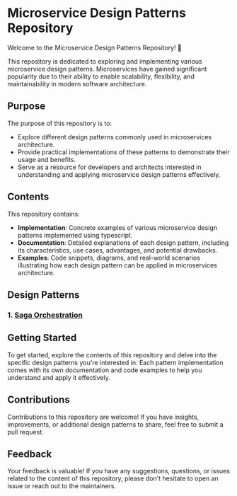 # Microservice Design Patterns Repository

Welcome to the Microservice Design Patterns Repository! 🚀

This repository is dedicated to exploring and implementing various microservice design patterns. Microservices have gained significant popularity due to their ability to enable scalability, flexibility, and maintainability in modern software architecture.

## Purpose

The purpose of this repository is to:

- Explore different design patterns commonly used in microservices architecture.
- Provide practical implementations of these patterns to demonstrate their usage and benefits.
- Serve as a resource for developers and architects interested in understanding and applying microservice design patterns effectively.

## Contents

This repository contains:

- **Implementation**: Concrete examples of various microservice design patterns implemented using typescript.
- **Documentation**: Detailed explanations of each design pattern, including its characteristics, use cases, advantages, and potential drawbacks.
- **Examples**: Code snippets, diagrams, and real-world scenarios illustrating how each design pattern can be applied in microservices architecture.

## Design Patterns

### 1. [Saga Orchestration](./saga/orchestration/README.md)

## Getting Started

To get started, explore the contents of this repository and delve into the specific design patterns you're interested in. Each pattern implementation comes with its own documentation and code examples to help you understand and apply it effectively.

## Contributions

Contributions to this repository are welcome! If you have insights, improvements, or additional design patterns to share, feel free to submit a pull request.

## Feedback

Your feedback is valuable! If you have any suggestions, questions, or issues related to the content of this repository, please don't hesitate to open an issue or reach out to the maintainers.
